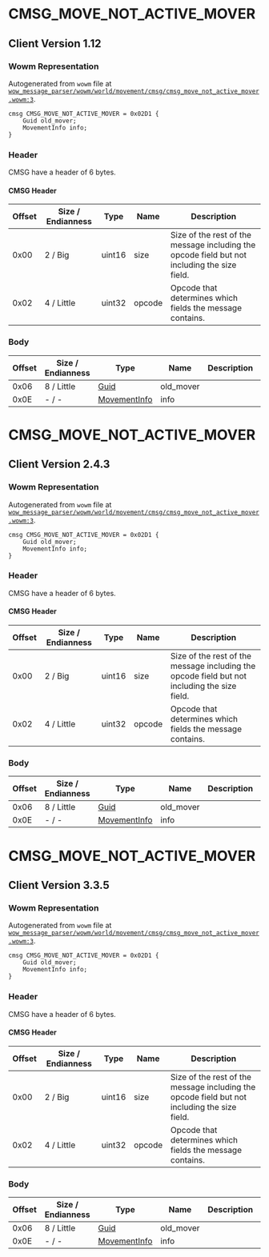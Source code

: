 # CMSG_MOVE_NOT_ACTIVE_MOVER

## Client Version 1.12

### Wowm Representation

Autogenerated from `wowm` file at [`wow_message_parser/wowm/world/movement/cmsg/cmsg_move_not_active_mover.wowm:3`](https://github.com/gtker/wow_messages/tree/main/wow_message_parser/wowm/world/movement/cmsg/cmsg_move_not_active_mover.wowm#L3).
```rust,ignore
cmsg CMSG_MOVE_NOT_ACTIVE_MOVER = 0x02D1 {
    Guid old_mover;
    MovementInfo info;
}
```
### Header

CMSG have a header of 6 bytes.

#### CMSG Header

| Offset | Size / Endianness | Type   | Name   | Description |
| ------ | ----------------- | ------ | ------ | ----------- |
| 0x00   | 2 / Big           | uint16 | size   | Size of the rest of the message including the opcode field but not including the size field.|
| 0x02   | 4 / Little        | uint32 | opcode | Opcode that determines which fields the message contains.|

### Body

| Offset | Size / Endianness | Type | Name | Description | Comment |
| ------ | ----------------- | ---- | ---- | ----------- | ------- |
| 0x06 | 8 / Little | [Guid](../spec/packed-guid.md) | old_mover |  |  |
| 0x0E | - / - | [MovementInfo](movementinfo.md) | info |  |  |

# CMSG_MOVE_NOT_ACTIVE_MOVER

## Client Version 2.4.3

### Wowm Representation

Autogenerated from `wowm` file at [`wow_message_parser/wowm/world/movement/cmsg/cmsg_move_not_active_mover.wowm:3`](https://github.com/gtker/wow_messages/tree/main/wow_message_parser/wowm/world/movement/cmsg/cmsg_move_not_active_mover.wowm#L3).
```rust,ignore
cmsg CMSG_MOVE_NOT_ACTIVE_MOVER = 0x02D1 {
    Guid old_mover;
    MovementInfo info;
}
```
### Header

CMSG have a header of 6 bytes.

#### CMSG Header

| Offset | Size / Endianness | Type   | Name   | Description |
| ------ | ----------------- | ------ | ------ | ----------- |
| 0x00   | 2 / Big           | uint16 | size   | Size of the rest of the message including the opcode field but not including the size field.|
| 0x02   | 4 / Little        | uint32 | opcode | Opcode that determines which fields the message contains.|

### Body

| Offset | Size / Endianness | Type | Name | Description | Comment |
| ------ | ----------------- | ---- | ---- | ----------- | ------- |
| 0x06 | 8 / Little | [Guid](../spec/packed-guid.md) | old_mover |  |  |
| 0x0E | - / - | [MovementInfo](movementinfo.md) | info |  |  |

# CMSG_MOVE_NOT_ACTIVE_MOVER

## Client Version 3.3.5

### Wowm Representation

Autogenerated from `wowm` file at [`wow_message_parser/wowm/world/movement/cmsg/cmsg_move_not_active_mover.wowm:3`](https://github.com/gtker/wow_messages/tree/main/wow_message_parser/wowm/world/movement/cmsg/cmsg_move_not_active_mover.wowm#L3).
```rust,ignore
cmsg CMSG_MOVE_NOT_ACTIVE_MOVER = 0x02D1 {
    Guid old_mover;
    MovementInfo info;
}
```
### Header

CMSG have a header of 6 bytes.

#### CMSG Header

| Offset | Size / Endianness | Type   | Name   | Description |
| ------ | ----------------- | ------ | ------ | ----------- |
| 0x00   | 2 / Big           | uint16 | size   | Size of the rest of the message including the opcode field but not including the size field.|
| 0x02   | 4 / Little        | uint32 | opcode | Opcode that determines which fields the message contains.|

### Body

| Offset | Size / Endianness | Type | Name | Description | Comment |
| ------ | ----------------- | ---- | ---- | ----------- | ------- |
| 0x06 | 8 / Little | [Guid](../spec/packed-guid.md) | old_mover |  |  |
| 0x0E | - / - | [MovementInfo](movementinfo.md) | info |  |  |

